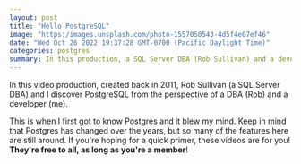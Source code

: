 ```yaml
---
layout: post
title: "Hello PostgreSQL"
image: "https:/images.unsplash.com/photo-1557050543-4d5f4e07ef46"
date: "Wed Oct 26 2022 19:37:28 GMT-0700 (Pacific Daylight Time)"
categories: postgres
summary: In this production, a SQL Server DBA (Rob Sullivan) and a developer (Rob Conery) take a deep dive into PostGreSQL (v9.1) and are surprised by just how capable, intelligent and *fast* PostGreSQL is.      
---
```


In this video production, created back in 2011, Rob Sullivan (a SQL Server DBA) and I discover PostgreSQL from the perspective of a DBA (Rob) and a developer (me).

This is when I first got to know Postgres and it blew my mind. Keep in mind that Postgres has changed over the years, but so many of the features here are still around. If you're hoping for a quick primer, these videos are for you! **They're free to all, as long as you're a member**!